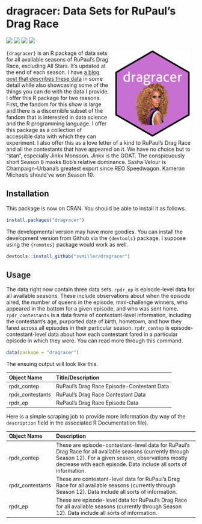 
# dragracer: Data Sets for RuPaul’s Drag Race

[![](https://www.r-pkg.org/badges/version/dragracer?color=green)](https://cran.r-project.org/package=dragracer)
[![](http://cranlogs.r-pkg.org/badges/grand-total/dragracer?color=green)](https://cran.r-project.org/package=dragracer)
[![](http://cranlogs.r-pkg.org/badges/last-month/dragracer?color=green)](https://cran.r-project.org/package=dragracer)
[![](http://cranlogs.r-pkg.org/badges/last-week/dragracer?color=green)](https://cran.r-project.org/package=dragracer)

<img src="man/figures/dragracer-sticker.png" alt="The dragracer hexlogo" align="right" width="200" style="padding: 0 15px; float: right;"/>

`{dragracer}` is an R package of data sets for all available seasons of
RuPaul’s Drag Race, excluding All Stars. It’s updated at the end of each
season. I have [a blog post that describes these
data](http://svmiller.com/blog/2019/02/dragracer-rupauls-drag-race-analysis/)
in some detail while also showcasing some of the things you can do with
the data I provide. I offer this R package for two reasons. First, the
fandom for this show is large and there is a discernible subset of the
fandom that is interested in data science and the R programming
language. I offer this package as a collection of accessible data with
which they can experiment. I also offer this as a love letter of a kind
to RuPaul’s Drag Race and all the contestants that have appeared on it.
We have no choice but to “stan”, especially Jinkx Monsoon. Jinkx is the
GOAT. The conspicuously short Season 8 masks Bob’s relative dominance.
Sasha Velour is Champaign-Urbana’s greatest export since REO Speedwagon.
Kameron Michaels should’ve won Season 10.

## Installation

This package is now on CRAN. You should be able to install it as
follows.

``` r
install.packages("dragracer")
```

The developmental version may have more goodies. You can install the
development version from Github via the `{devtools}` package. I suppose
using the `{remotes}` package would work as well.

``` r
devtools::install_github("svmiller/dragracer")
```

## Usage

The data right now contain three data sets. `rpdr_ep` is episode-level
data for all available seasons. These include observations about when
the episode aired, the number of queens in the episode, mini-challenge
winners, who appeared in the bottom for a given episode, and who was
sent home. `rpdr_contestants` is a data frame of contestant-level
information, including the contestant’s age, purported date of birth,
hometown, and how they fared across all episodes in their particular
season. `rpdr_contep` is episode-contestant-level data about how each
contestant fared in a particular episode in which they were. You can
read more through this command.

``` r
data(package = "dragracer")
```

The ensuing output will look like this.

| **Object Name**   | **Title/Description**                      |
|:------------------|:-------------------------------------------|
| rpdr\_contep      | RuPaul’s Drag Race Episode-Contestant Data |
| rpdr\_contestants | RuPaul’s Drag Race Contestant Data         |
| rpdr\_ep          | RuPaul’s Drag Race Episode Data            |

Here is a simple scraping job to provide more information (by way of the
`description` field in the associated R Documentation file).

| **Object Name**   | **Description**                                                                                                                                                                                                                    |
|:------------------|:-----------------------------------------------------------------------------------------------------------------------------------------------------------------------------------------------------------------------------------|
| rpdr\_contep      | These are episode-contestant-level data for RuPaul’s Drag Race for all available seasons (currently through Season 12). For a given season, observations mostly decrease with each episode. Data include all sorts of information. |
| rpdr\_contestants | These are contestant-level data for RuPaul’s Drag Race for all available seasons (currently through Season 12). Data include all sorts of information.                                                                             |
| rpdr\_ep          | These are episode-level data for RuPaul’s Drag Race for all available seasons (currently through Season 12). Data include all sorts of information.                                                                                |

